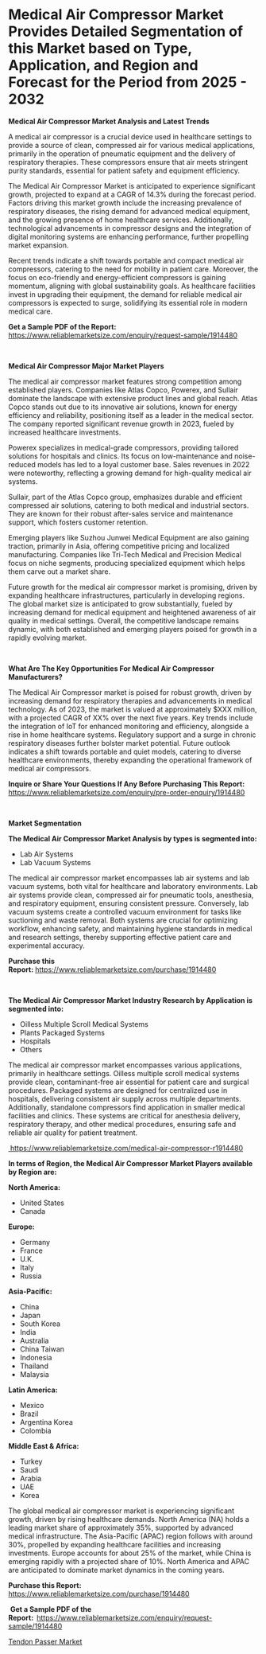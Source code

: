 <p><h1>Medical Air Compressor Market Provides Detailed Segmentation of this Market based on Type, Application, and Region and Forecast for the Period from 2025 - 2032</h1></p><p><strong>Medical Air Compressor Market Analysis and Latest Trends</strong></p>
<p><p>A medical air compressor is a crucial device used in healthcare settings to provide a source of clean, compressed air for various medical applications, primarily in the operation of pneumatic equipment and the delivery of respiratory therapies. These compressors ensure that air meets stringent purity standards, essential for patient safety and equipment efficiency.</p><p>The Medical Air Compressor Market is anticipated to experience significant growth, projected to expand at a CAGR of 14.3% during the forecast period. Factors driving this market growth include the increasing prevalence of respiratory diseases, the rising demand for advanced medical equipment, and the growing presence of home healthcare services. Additionally, technological advancements in compressor designs and the integration of digital monitoring systems are enhancing performance, further propelling market expansion.</p><p>Recent trends indicate a shift towards portable and compact medical air compressors, catering to the need for mobility in patient care. Moreover, the focus on eco-friendly and energy-efficient compressors is gaining momentum, aligning with global sustainability goals. As healthcare facilities invest in upgrading their equipment, the demand for reliable medical air compressors is expected to surge, solidifying its essential role in modern medical care.</p></p>
<p><strong>Get a Sample PDF of the Report:&nbsp;</strong> <a href="https://www.reliablemarketsize.com/enquiry/request-sample/1914480?utm_campaign=2307&utm_medium=2&utm_source=Github&utm_content=ia&utm_term=04032025&utm_id=medical-air-compressor">https://www.reliablemarketsize.com/enquiry/request-sample/1914480</a></p>
<p>&nbsp;</p>
<p><strong>Medical Air Compressor Major Market Players</strong></p>
<p><p>The medical air compressor market features strong competition among established players. Companies like Atlas Copco, Powerex, and Sullair dominate the landscape with extensive product lines and global reach. Atlas Copco stands out due to its innovative air solutions, known for energy efficiency and reliability, positioning itself as a leader in the medical sector. The company reported significant revenue growth in 2023, fueled by increased healthcare investments.</p><p>Powerex specializes in medical-grade compressors, providing tailored solutions for hospitals and clinics. Its focus on low-maintenance and noise-reduced models has led to a loyal customer base. Sales revenues in 2022 were noteworthy, reflecting a growing demand for high-quality medical air systems.</p><p>Sullair, part of the Atlas Copco group, emphasizes durable and efficient compressed air solutions, catering to both medical and industrial sectors. They are known for their robust after-sales service and maintenance support, which fosters customer retention.</p><p>Emerging players like Suzhou Junwei Medical Equipment are also gaining traction, primarily in Asia, offering competitive pricing and localized manufacturing. Companies like Tri-Tech Medical and Precision Medical focus on niche segments, producing specialized equipment which helps them carve out a market share.</p><p>Future growth for the medical air compressor market is promising, driven by expanding healthcare infrastructures, particularly in developing regions. The global market size is anticipated to grow substantially, fueled by increasing demand for medical equipment and heightened awareness of air quality in medical settings. Overall, the competitive landscape remains dynamic, with both established and emerging players poised for growth in a rapidly evolving market.</p></p>
<p>&nbsp;</p>
<p><strong>What Are The Key Opportunities For Medical Air Compressor Manufacturers?</strong></p>
<p><p>The Medical Air Compressor market is poised for robust growth, driven by increasing demand for respiratory therapies and advancements in medical technology. As of 2023, the market is valued at approximately $XXX million, with a projected CAGR of XX% over the next five years. Key trends include the integration of IoT for enhanced monitoring and efficiency, alongside a rise in home healthcare systems. Regulatory support and a surge in chronic respiratory diseases further bolster market potential. Future outlook indicates a shift towards portable and quiet models, catering to diverse healthcare environments, thereby expanding the operational framework of medical air compressors.</p></p>
<p><strong>Inquire or Share Your Questions If Any Before Purchasing This Report:</strong> <a href="https://www.reliablemarketsize.com/enquiry/pre-order-enquiry/1914480?utm_campaign=2307&utm_medium=2&utm_source=Github&utm_content=ia&utm_term=04032025&utm_id=medical-air-compressor">https://www.reliablemarketsize.com/enquiry/pre-order-enquiry/1914480</a></p>
<p>&nbsp;</p>
<p><strong>Market Segmentation</strong></p>
<p><strong>The Medical Air Compressor Market Analysis by types is segmented into:</strong></p>
<p><ul><li>Lab Air Systems</li><li>Lab Vacuum Systems</li></ul></p>
<p><p>The medical air compressor market encompasses lab air systems and lab vacuum systems, both vital for healthcare and laboratory environments. Lab air systems provide clean, compressed air for pneumatic tools, anesthesia, and respiratory equipment, ensuring consistent pressure. Conversely, lab vacuum systems create a controlled vacuum environment for tasks like suctioning and waste removal. Both systems are crucial for optimizing workflow, enhancing safety, and maintaining hygiene standards in medical and research settings, thereby supporting effective patient care and experimental accuracy.</p></p>
<p><strong>Purchase this Report:&nbsp;</strong><a href="https://www.reliablemarketsize.com/purchase/1914480?utm_campaign=2307&utm_medium=2&utm_source=Github&utm_content=ia&utm_term=04032025&utm_id=medical-air-compressor">https://www.reliablemarketsize.com/purchase/1914480</a></p>
<p>&nbsp;</p>
<p><strong>The Medical Air Compressor Market Industry Research by Application is segmented into:</strong></p>
<p><ul><li>Oilless Multiple Scroll Medical Systems</li><li>Plants Packaged Systems</li><li>Hospitals</li><li>Others</li></ul></p>
<p><p>The medical air compressor market encompasses various applications, primarily in healthcare settings. Oilless multiple scroll medical systems provide clean, contaminant-free air essential for patient care and surgical procedures. Packaged systems are designed for centralized use in hospitals, delivering consistent air supply across multiple departments. Additionally, standalone compressors find application in smaller medical facilities and clinics. These systems are critical for anesthesia delivery, respiratory therapy, and other medical procedures, ensuring safe and reliable air quality for patient treatment.</p></p>
<p><a href="https://www.reliablemarketsize.com/medical-air-compressor-r1914480?utm_campaign=2307&utm_medium=2&utm_source=Github&utm_content=ia&utm_term=04032025&utm_id=medical-air-compressor">&nbsp;https://www.reliablemarketsize.com/medical-air-compressor-r1914480</a></p>
<p><strong>In terms of Region, the Medical Air Compressor Market Players available by Region are:</strong></p>
<p>
    <p> <strong> North America: </strong>
        <ul>
            <li>United States</li>
            <li>Canada</li>
        </ul>
        </p> 
    <p> <strong> Europe: </strong>
        <ul>
            <li>Germany</li>
            <li>France</li>
            <li>U.K.</li>
            <li>Italy</li>
            <li>Russia</li>
        </ul>
        </p> 
    <p> <strong> Asia-Pacific: </strong>
        <ul>
            <li>China</li>
            <li>Japan</li>
            <li>South Korea</li>
            <li>India</li>
            <li>Australia</li>
            <li>China Taiwan</li>
            <li>Indonesia</li>
            <li>Thailand</li>
            <li>Malaysia</li>
        </ul>
        </p> 
    <p> <strong> Latin America: </strong>
        <ul>
            <li>Mexico</li>
            <li>Brazil</li>
            <li>Argentina Korea</li>
            <li>Colombia</li>
        </ul>
        </p> 
    <p> <strong> Middle East & Africa: </strong>
        <ul>
            <li>Turkey</li>
            <li>Saudi</li>
            <li>Arabia</li>
            <li>UAE</li>
            <li>Korea</li>
        </ul>
    </p>
    </p>
<p><p>The global medical air compressor market is experiencing significant growth, driven by rising healthcare demands. North America (NA) holds a leading market share of approximately 35%, supported by advanced medical infrastructure. The Asia-Pacific (APAC) region follows with around 30%, propelled by expanding healthcare facilities and increasing investments. Europe accounts for about 25% of the market, while China is emerging rapidly with a projected share of 10%. North America and APAC are anticipated to dominate market dynamics in the coming years.</p></p>
<p><strong>Purchase this Report: </strong><a href="https://www.reliablemarketsize.com/purchase/1914480?utm_campaign=2307&utm_medium=2&utm_source=Github&utm_content=ia&utm_term=04032025&utm_id=medical-air-compressor">https://www.reliablemarketsize.com/purchase/1914480</a></p>
<p>&nbsp;<strong>Get a Sample PDF of the Report:&nbsp;&nbsp;</strong><a href="https://www.reliablemarketsize.com/enquiry/request-sample/1914480?utm_campaign=2307&utm_medium=2&utm_source=Github&utm_content=ia&utm_term=04032025&utm_id=medical-air-compressor">https://www.reliablemarketsize.com/enquiry/request-sample/1914480</a></p>
<p><strong></strong></p>
<p><p><a href="https://github.com/WashimHussain441/Market-Research-Report-List-1/blob/main/tendon-passer-market.md?utm_campaign=2307&utm_medium=2&utm_source=Github&utm_content=ia&utm_term=04032025&utm_id=medical-air-compressor">Tendon Passer Market</a></p></p>